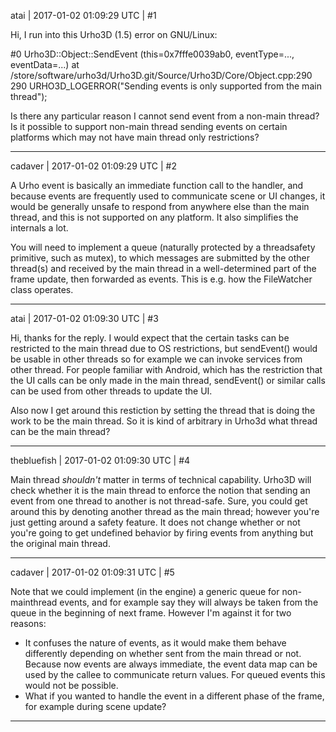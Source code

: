 atai | 2017-01-02 01:09:29 UTC | #1

Hi, I run into this Urho3D (1.5)  error on GNU/Linux:

#0  Urho3D::Object::SendEvent (this=0x7fffe0039ab0, eventType=..., eventData=...)
    at /store/software/urho3d/Urho3D.git/Source/Urho3D/Core/Object.cpp:290
290	        URHO3D_LOGERROR("Sending events is only supported from the main thread");


Is there any particular reason I cannot send event from a non-main thread?  Is it possible to support non-main thread sending events on certain platforms which may not have main thread only restrictions?

-------------------------

cadaver | 2017-01-02 01:09:29 UTC | #2

A Urho event is basically an immediate function call to the handler, and because events are frequently used to communicate scene or UI changes, it would be generally unsafe to respond from anywhere else than the main thread, and this is not supported on any platform. It also simplifies the internals a lot.

You will need to implement a queue (naturally protected by a threadsafety primitive, such as mutex), to which messages are submitted by the other thread(s) and received by the main thread in a well-determined part of the frame update, then forwarded as events. This is e.g. how the FileWatcher class operates.

-------------------------

atai | 2017-01-02 01:09:30 UTC | #3

Hi, thanks for the reply.  I would expect that the certain tasks can be restricted to the main thread due to OS restrictions, but sendEvent() would be usable in other threads  so for example we can invoke services from other thread.  For people familiar with Android, which has the restriction that the UI calls can be only made in the main thread, sendEvent() or similar calls can be used from other threads to update the UI.

Also now I get around this restiction by setting the thread that is doing the work to be the main thread.  So it is kind of arbitrary in Urho3d what thread can be the main thread?

-------------------------

thebluefish | 2017-01-02 01:09:30 UTC | #4

Main thread *shouldn't* matter in terms of technical capability. Urho3D will check whether it is the main thread to enforce the notion that sending an event from one thread to another is not thread-safe. Sure, you could get around this by denoting another thread as the main thread; however you're just getting around a safety feature. It does not change whether or not you're going to get undefined behavior by firing events from anything but the original main thread.

-------------------------

cadaver | 2017-01-02 01:09:31 UTC | #5

Note that we could implement (in the engine) a generic queue for non-mainthread events, and for example say they will always be taken from the queue in the beginning of next frame. However I'm against it for two reasons:

- It confuses the nature of events, as it would make them behave differently depending on whether sent from the main thread or not. Because now events are always immediate, the event data map can be used by the callee to communicate return values. For queued events this would not be possible.
- What if you wanted to handle the event in a different phase of the frame, for example during scene update?

-------------------------

